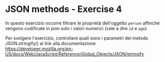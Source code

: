 # JSON methods - Exercise 4
In questo esercizio occorre filtrare le proprietà dell'oggetto `person` affinché vengono codificate in json solo i valori numerici (vale a dire `id` e `age`).

Per svolgere l'esercizio, controllare quali sono i parametri del metodo JSON.stringify() al link alla documentazione
https://developer.mozilla.org/en-US/docs/Web/JavaScript/Reference/Global_Objects/JSON/stringify
